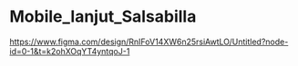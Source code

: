 # Mobile_lanjut_Salsabilla
https://www.figma.com/design/RnIFoV14XW6n25rsiAwtLO/Untitled?node-id=0-1&t=k2ohXOqYT4yntqoJ-1
